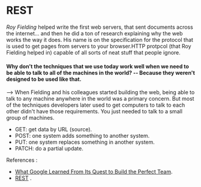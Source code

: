 # REST

*Roy Fielding* helped write the first web servers, that sent documents across the internet… and then he did a ton of research explaining why the web works the way it does. His name is on the specification for the protocol that is used to get pages from servers to your browser.HTTP protpcol (that Roy Fielding helped in) capable of all sorts of neat stuff that people ignore.

#### Why don’t the techniques that we use today work well when we need to be able to talk to all of the machines in the world? -- Because they weren't designed to be used like that.

--> When Fielding and his colleagues started building the web, being able to talk to any machine anywhere in the world was a primary concern. But most of the techniques developers later used to get computers to talk to each other didn't have those requirements. You just needed to talk to a small group of machines.


* GET: get data by URL (source).
* POST: one system adds something to another system.
* PUT: one system replaces something in another system.
* PATCH: do a partial update.

References :

* [What Google Learned From Its Quest to Build the Perfect Team](https://www.nytimes.com/2016/02/28/magazine/what-google-learned-from-its-quest-to-build-the-perfect-team.html).
* [REST](https://gist.github.com/brookr/5977550) .